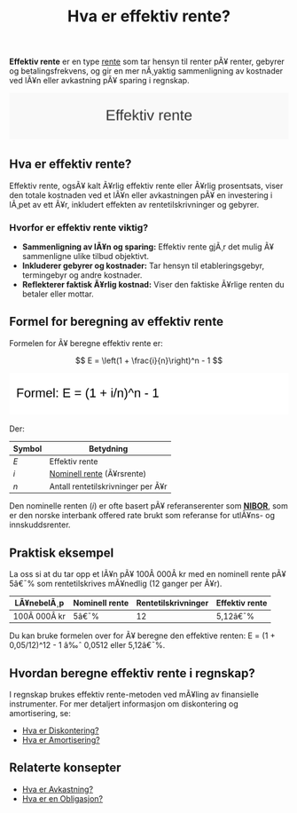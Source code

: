 ﻿---
title: "Hva er effektiv rente?"
meta_title: "Hva er effektiv rente?"
meta_description: '**Effektiv rente** er en type [rente](/blogs/regnskap/rente "Rente â€“ En komplett guide til rente i regnskap") som tar hensyn til renter pÃ¥ renter, gebyrer og...'
slug: hva-er-effektiv-rente
type: blog
layout: pages/single
---

**Effektiv rente** er en type [rente](/blogs/regnskap/rente "Rente â€“ En komplett guide til rente i regnskap") som tar hensyn til renter pÃ¥ renter, gebyrer og betalingsfrekvens, og gir en mer nÃ¸yaktig sammenligning av kostnader ved lÃ¥n eller avkastning pÃ¥ sparing i regnskap.

![Hva er effektiv rente?](hva-er-effektiv-rente-image.svg)

## Hva er effektiv rente?

Effektiv rente, ogsÃ¥ kalt Ã¥rlig effektiv rente eller Ã¥rlig prosentsats, viser den totale kostnaden ved et lÃ¥n eller avkastningen pÃ¥ en investering i lÃ¸pet av ett Ã¥r, inkludert effekten av rentetilskrivninger og gebyrer.

### Hvorfor er effektiv rente viktig?

* **Sammenligning av lÃ¥n og sparing:** Effektiv rente gjÃ¸r det mulig Ã¥ sammenligne ulike tilbud objektivt.
* **Inkluderer gebyrer og kostnader:** Tar hensyn til etableringsgebyr, termingebyr og andre kostnader.
* **Reflekterer faktisk Ã¥rlig kostnad:** Viser den faktiske Ã¥rlige renten du betaler eller mottar.

## Formel for beregning av effektiv rente

Formelen for Ã¥ beregne effektiv rente er:

$$
E = \left(1 + \frac{i}{n}\right)^n - 1
$$

![Formel for effektiv rente](effektiv-rente-formel.svg)

Der:

| Symbol | Betydning |
| ------ | --------- |
| *E*    | Effektiv rente |
| *i*    | [Nominell rente](/blogs/regnskap/hva-er-nominell-rente "Hva er Nominell rente? Komplett Guide til Definisjon og Beregning av Nominell rente i Regnskap") (Ã¥rsrente) |
| *n*    | Antall rentetilskrivninger per Ã¥r |

Den nominelle renten (*i*) er ofte basert pÃ¥ referanserenter som **[NIBOR](/blogs/regnskap/nibor "NIBOR â€“ Norsk Interbank Offered Rate: Definisjon, bruk og betydning")**, som er den norske interbank offered rate brukt som referanse for utlÃ¥ns- og innskuddsrenter.

## Praktisk eksempel

La oss si at du tar opp et lÃ¥n pÃ¥ 100Â 000Â kr med en nominell rente pÃ¥ 5â€¯% som rentetilskrives mÃ¥nedlig (12 ganger per Ã¥r).

| LÃ¥nebelÃ¸p | Nominell rente | Rentetilskrivninger | Effektiv rente |
| --------- | -------------- | ------------------- | -------------- |
| 100Â 000Â kr | 5â€¯%            | 12                  | 5,12â€¯%         |

Du kan bruke formelen over for Ã¥ beregne den effektive renten:
E = (1 + 0,05/12)^12 - 1 â‰ˆ 0,0512 eller 5,12â€¯%.

## Hvordan beregne effektiv rente i regnskap?

I regnskap brukes effektiv rente-metoden ved mÃ¥ling av finansielle instrumenter. For mer detaljert informasjon om diskontering og amortisering, se:

- [Hva er Diskontering?](/blogs/regnskap/hva-er-diskontering "Hva er Diskontering? Komplett Guide til NÃ¥verdi og Diskonterte KontantstrÃ¸mmer")
- [Hva er Amortisering?](/blogs/regnskap/hva-er-amortisering "Hva er Amortisering? En Komplett Guide til Avskrivninger og Amortisering")

## Relaterte konsepter

- [Hva er Avkastning?](/blogs/regnskap/hva-er-avkastning "Hva er Avkastning? Komplett Guide til Investeringsavkastning og Beregning")
- [Hva er en Obligasjon?](/blogs/regnskap/hva-er-obligasjon "Hva er en Obligasjon? Komplett Guide til Obligasjoner i Regnskap")
